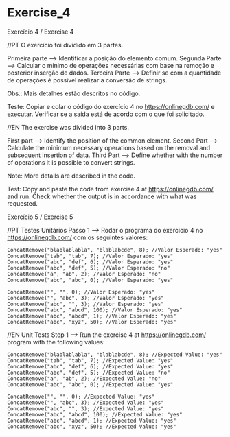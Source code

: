 # Exercise_4
Exercício 4 / Exercise 4

//PT
O exercício foi dividido em 3 partes.

Primeira parte --> Identificar a posição do elemento comum.
Segunda Parte --> Calcular o mínimo de operações necessárias com base na remoção e posterior inserção de dados.
Terceira Parte --> Definir se com a quantidade de operações é possível realizar a conversão de strings.

Obs.: Mais detalhes estão descritos no código.

Teste: Copiar e colar o código do exercício 4 no https://onlinegdb.com/ e executar. Verificar se a saída está de acordo com o que foi solicitado.

//EN
The exercise was divided into 3 parts.

First part --> Identify the position of the common element.
Second Part --> Calculate the minimum necessary operations based on the removal and subsequent insertion of data.
Third Part --> Define whether with the number of operations it is possible to convert strings.

Note: More details are described in the code.

Test: Copy and paste the code from exercise 4 at https://onlinegdb.com/ and run. Check whether the output is in accordance with what was requested.

Exercício 5 / Exercise 5

//PT
Testes Unitários
Passo 1 --> Rodar o programa do exercício 4 no https://onlinegdb.com/ com os seguintes valores:

    ConcatRemove("blablablabla", "blablabcde", 8); //Valor Esperado: "yes"
    ConcatRemove("tab", "tab", 7); //Valor Esperado: "yes"
    ConcatRemove("abc", "def", 6); //Valor Esperado: "yes"
    ConcatRemove("abc", "def", 5); //Valor Esperado: "no"
    ConcatRemove("a", "ab", 2); //Valor Esperado: "no"
    ConcatRemove("abc", "abc", 0); //Valor Esperado: "yes"
    
    ConcatRemove("", "", 0); //Valor Esperado: "yes"
    ConcatRemove("", "abc", 3); //Valor Esperado: "yes"
    ConcatRemove("abc", "", 3); //Valor Esperado: "yes"
    ConcatRemove("abc", "abcd", 100); //Valor Esperado: "yes"
    ConcatRemove("abc", "abcd", 1); //Valor Esperado: "yes"
    ConcatRemove("abc", "xyz", 50); //Valor Esperado: "yes"

//EN
Unit Tests
Step 1 --> Run the exercise 4 at https://onlinegdb.com/ program with the following values:

    ConcatRemove("blablablabla", "blablabcde", 8); //Expected Value: "yes"
    ConcatRemove("tab", "tab", 7); //Expected Value: "yes"
    ConcatRemove("abc", "def", 6); //Expected Value: "yes"
    ConcatRemove("abc", "def", 5); //Expected Value: "no"
    ConcatRemove("a", "ab", 2); //Expected Value: "no"
    ConcatRemove("abc", "abc", 0); //Expected Value: "yes"
    
    ConcatRemove("", "", 0); //Expected Value: "yes"
    ConcatRemove("", "abc", 3); //Expected Value: "yes"
    ConcatRemove("abc", "", 3); //Expected Value: "yes"
    ConcatRemove("abc", "abcd", 100); //Expected Value: "yes"
    ConcatRemove("abc", "abcd", 1); //Expected Value: "yes"
    ConcatRemove("abc", "xyz", 50); //Expected Value: "yes"
